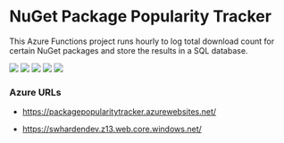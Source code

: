 # NuGet Package Popularity Tracker

This Azure Functions project runs hourly to log total download count for certain NuGet packages and store the results in a SQL database. 

![](https://swhardendev.z13.web.core.windows.net/packagestats/ScottPlot.png)
![](https://swhardendev.z13.web.core.windows.net/packagestats/ScottPlot.WinForms.png)
![](https://swhardendev.z13.web.core.windows.net/packagestats/ScottPlot.WPF.png)
![](https://swhardendev.z13.web.core.windows.net/packagestats/Spectrogram.png)
![](https://swhardendev.z13.web.core.windows.net/packagestats/FftSharp.png)

### Azure URLs

* https://packagepopularitytracker.azurewebsites.net/

* https://swhardendev.z13.web.core.windows.net/
